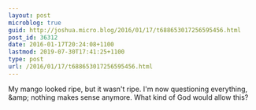 ```yaml
---
layout: post
microblog: true
guid: http://joshua.micro.blog/2016/01/17/t688653017256595456.html
post_id: 36312
date: 2016-01-17T20:24:08+1100
lastmod: 2019-07-30T17:41:25+1100
type: post
url: /2016/01/17/t688653017256595456.html
---
```

My mango looked ripe, but it wasn't ripe. I'm now questioning everything, &amp;amp; nothing makes sense anymore. What kind of God would allow this?
